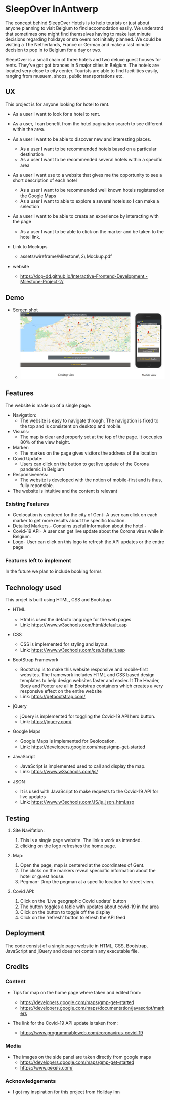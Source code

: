 # SleepOver InAntwerp

 The concept behind SleepOver Hotels is to help tourists or just about anyone planning to visit Belgium to find accomodation easily. 
 We underatnd that sometimes one might find themselves having to make last minute decisions regarding holidays or sta overs not initially planned. 
 We could be visiting a The Netherlands, France or German and make a last minute decision to pop in to Belgium for a day or two. 

 SleepOver is a small chain of three hotels and two deluxe guest houses for rents. 
 They've got got brances in 5 major cities in Belgium. The hotels are located very close to city center. Tourists are able to find facitilties easily,
 ranging from musuem, shops, public transportations etc.
 
 
 ## UX

This project is for anyone looking for hotel to rent.

- As a user I want to look for a hotel to rent.
- As a user, I can benefit from the hotel pagination search to see different within the area.

- As a user I want to be able to discover new and interesting places.
  - As a user I want to be recommended hotels based on a particular destination
  - As a user I want to be recommended several hotels within a specific area
  
- As a user I want use to a website that gives me the opportunity to see a short description of each hotel
  - As a user  i want to be recommended well known hotels registered on the Google Maps 
  - As a user I want to able to explore a several hotels so I can make a selection

- As a user I want to be able to create an experience by interacting with the page
  - As a user I want to be able to click on the marker and be taken to the hotel link.
  
- Link to Mockups 
  - assets/wireframe/Milestone\ 2\ Mockup.pdf   

- website
  - https://dop-dd.github.io/Interactive-Frontend-Development.-Milestone-Project-2/


## Demo 

- Screen shot
  - ![Image of website](/assets/img/screenshot.png) 


## Features

The website is made up of a single page. 
- Navigation:
  - The website is easy to navigate through. The navigation is fixed to the top and is consistent on desktop and mobile.
- Visuals: 
  - The map is clear and properly set at the top of the page. It occupies 80% of the view height.
- Marker: 
   - The markes on the page gives visitors the address of the location
- Covid Update:
  - Users can click on the button to get live update of the Corona pandemic in Belgium
- Responsiveness:
  - The website is developed with the notion of mobile-first and is thus, fully reponsible.
- The website is intuitive and the content is relevant 


### Existing Features

- Geolocation is centered for the city of Gent- A user can click on each marker to get more results about the specific location.
- Detailed Markers.- Contains useful information about the hotel                      -
- Covid-19 API- A user can get live update about the Corona virus while in Belgium.
- Logo- User can click on this logo to refresh the API updates or the entire page 

### Features left to implement

In the future we plan to include booking forms


## Technology used
This projet is built using HTML, CSS and Bootstrap

- HTML 
  - Html is used the defacto language for the web pages
  - Link: https://www.w3schools.com/html/default.asp
  
- CSS
  - CSS is implemented for styling and layout.
  - Link: https://www.w3schools.com/css/default.asp
    
- BootStrap Framework
  - Bootstrap is to make this website responsive and mobile-first websites. The framework includes HTML and CSS based design templates to help design websites faster and easier. It The Header, Body and Footer are all in Bootstrap containers which creates a very responsive effect on the entire website
  - Link: https://getbootstrap.com/

- jQuery
  - jQuery is implemented for toggling the Covid-19 API hero button.
  - Link: https://jquery.com/

- Google Maps
  - Google Maps is implemented for Geolocation.
  - Link: https://developers.google.com/maps/gmp-get-started

- JavaScript
  - JavaScript is implemented used to call and display the map.  
  - Link: https://www.w3schools.com/js/

- JSON  
  - It is used with JavaScript to make requests to the Covid-19 API for live updates
  - Link: https://www.w3schools.com/JS/js_json_html.asp


## Testing

1. Site Navifation:
   1. This is a single page website. The link s work as intended.
   2. clicking on the logo refreshes the home page.

2. Map:
   1. Open the page, map is centered at the coordinates of Gent.
   2. The clicks on the markers reveal specicific information about the hotel or guest house.
   3. Pegman- Drop the pegman at a specific location for street viem.  

3. Covid API:
   1. Click on the 'Live geographic Covid update' button
   2. The button toggles a table with updates about covid-19 in the area 
   3. Click on the button to toggle off the display
   4. Click on the 'refresh' button to efresh the API feed  


## Deployment

The code consist of a single page website in HTML, CSS, Bootstrap, JavaScript and jQuery and does not contain any executable file.

## Credits

### Content

- Tips for map on the home page where taken and edited from:
  - https://developers.google.com/maps/gmp-get-started  
  - https://developers.google.com/maps/documentation/javascript/markers
     
- The link for the Covid-19 API update is taken from:
  - https://www.programmableweb.com/coronavirus-covid-19
  
  
### Media
  
- The images on the side panel are taken directly from google maps
  - https://developers.google.com/maps/gmp-get-started
  - https://www.pexels.com/


### Acknowledgements
- I got my inspiration for this project from Holiday Inn
